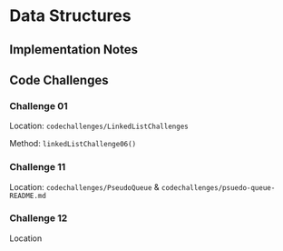 # Data Structures

## Implementation Notes

## Code Challenges

### Challenge 01

Location: `codechallenges/LinkedListChallenges`

Method: `linkedListChallenge06()`




### Challenge 11

Location: `codechallenges/PseudoQueue` & `codechallenges/psuedo-queue-README.md`

### Challenge 12

Location
